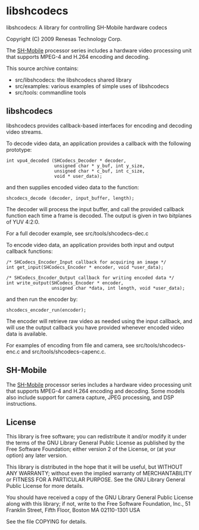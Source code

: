 libshcodecs
===========

libshcodecs: A library for controlling SH-Mobile hardware codecs

Copyright (C) 2009 Renesas Technology Corp.

The [SH-Mobile][0] processor series includes a hardware video processing
unit that supports MPEG-4 and H.264 encoding and decoding.

This source archive contains:

 * src/libshcodecs: the libshcodecs shared library
 * src/examples: various examples of simple uses of libshcodecs
 * src/tools: commandline tools

libshcodecs
-----------

libshcodecs provides callback-based interfaces for encoding and decoding
video streams.

To decode video data, an application provides a callback with the following
prototype:

    int vpu4_decoded (SHCodecs_Decoder * decoder,
                      unsigned char * y_buf, int y_size,
                      unsigned char * c_buf, int c_size,
                      void * user_data);

and then supplies encoded video data to the function:

    shcodecs_decode (decoder, input_buffer, length);

The decoder will process the input buffer, and call the provided callback
function each time a frame is decoded. The output is given in two bitplanes
of YUV 4:2:0.

For a full decoder example, see src/tools/shcodecs-dec.c

To encode video data, an application provides both input and output callback
functions:

    /* SHCodecs_Encoder_Input callback for acquiring an image */
    int get_input(SHCodecs_Encoder * encoder, void *user_data);
    
    /* SHCodecs_Encoder_Output callback for writing encoded data */
    int write_output(SHCodecs_Encoder * encoder,
                     unsigned char *data, int length, void *user_data);

and then run the encoder by:

    shcodecs_encoder_run(encoder);

The encoder will retrieve raw video as needed using the input callback, and will
use the output callback you have provided whenever encoded video data is
available.

For examples of encoding from file and camera, see src/tools/shcodecs-enc.c
and src/tools/shcodecs-capenc.c.

SH-Mobile
---------

The [SH-Mobile][0] processor series includes a hardware video processing
unit that supports MPEG-4 and H.264 encoding and decoding. Some models
also include support for camera capture, JPEG processing, and DSP
instructions.

[0]: http://www.renesas.com/fmwk.jsp?cnt=sh_mobile_family_landing.jsp&fp=/products/mpumcu/sh_mobile/

License
-------

This library is free software; you can redistribute it and/or
modify it under the terms of the GNU Library General Public
License as published by the Free Software Foundation; either
version 2 of the License, or (at your option) any later version.

This library is distributed in the hope that it will be useful,
but WITHOUT ANY WARRANTY; without even the implied warranty of
MERCHANTABILITY or FITNESS FOR A PARTICULAR PURPOSE.  See the GNU
Library General Public License for more details.

You should have received a copy of the GNU Library General Public
License along with this library; if not, write to the Free Software
Foundation, Inc., 51 Franklin Street, Fifth Floor, Boston MA  02110-1301 USA

See the file COPYING for details.
